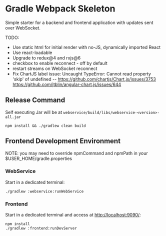 # Gradle Webpack Skeleton

Simple starter for a backend and frontend application with updates sent over WebSocket.

TODO:
 * Use static html for initial render with no-JS, dynamically imported React
 * Use react-loadable
 * Upgrade to redux@4 and rxjs@6
 * checkbox to enable reconnect - off by default
 * restart streams on WebSocket reconnect
 * Fix ChartJS label issue: Uncaught TypeError: Cannot read property 'skip' of undefined -- https://github.com/chartjs/Chart.js/issues/3753 https://github.com/jtblin/angular-chart.js/issues/644

## Release Command
Self executing Jar will be at `webservice/build/libs/webservice-<version>-all.jar`
```
npm install && ./gradlew clean build
```

## Frontend Development Environment

NOTE: you may need to override npmCommand and npmPath in your $USER_HOME/gradle.properties

### WebService
Start in a dedicated terminal:
```
./gradlew :webservice:runWebService
```

### Frontend
Start in a dedicated terminal and access at [http://localhost:9090/](http://localhost:9090/):
```
npm install
./gradlew :frontend:runDevServer
```
